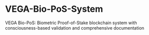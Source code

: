 # VEGA-Bio-PoS-System
VEGA Bio-PoS: Biometric Proof-of-Stake blockchain system with consciousness-based validation and comprehensive documentation
